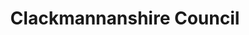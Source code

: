 ---
schema: default
title: Clackmannanshire Council
description: Local authority for the Clackmannanshire Council area 
logo: ''
type:
- Local authority
portal_url: ''
org_url: https://www.clacks.gov.uk
twitter_handle: ClacksCouncil
gss_code: S12000005
wikidata_qid: Q28530247
wdtk_id: clackmannanshire_council
---